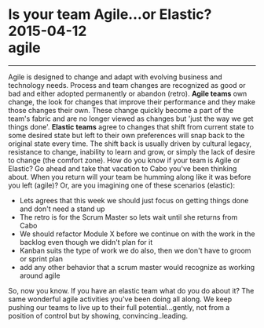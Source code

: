 # Is your team Agile...or Elastic?<br>2015-04-12<br>agile<br>
---
Agile is designed to change and adapt with evolving business and technology needs. Process and team changes are recognized as good or bad and either adopted permanently or abandon (retro). **Agile teams** own change, the look for changes that improve their performance and they make those changes their own. These change quickly become a part of the team's fabric and are no longer viewed as changes but 'just the way we get things done'. **Elastic teams** agree to changes that shift from current state to some desired state but left to their own preferences will snap back to the original state every time. The shift back is usually driven by cultural legacy, resistance to change, inability to learn and grow, or simply the lack of desire to change (the comfort zone). How do you know if your team is Agile or Elastic? Go ahead and take that vacation to Cabo you've been thinking about. When you return will your team be humming along like it was before you left (agile)? Or, are you imagining one of these scenarios (elastic): 

  * Lets agrees that this week we should just focus on getting things done and don't need a stand up
  * The retro is for the Scrum Master so lets wait until she returns from Cabo
  * We should refactor Module X before we continue on with the work in the backlog even though we didn't plan for it
  * Kanban suits the type of work we do also, then we don't have to groom or sprint plan
  * add any other behavior that a scrum master would recognize as working around agile <here>

So, now you know. If you have an elastic team what do you do about it? The same wonderful agile activities you've been doing all along. We keep pushing our teams to live up to their full potential...gently, not from a position of control but by showing, convincing..leading.    
